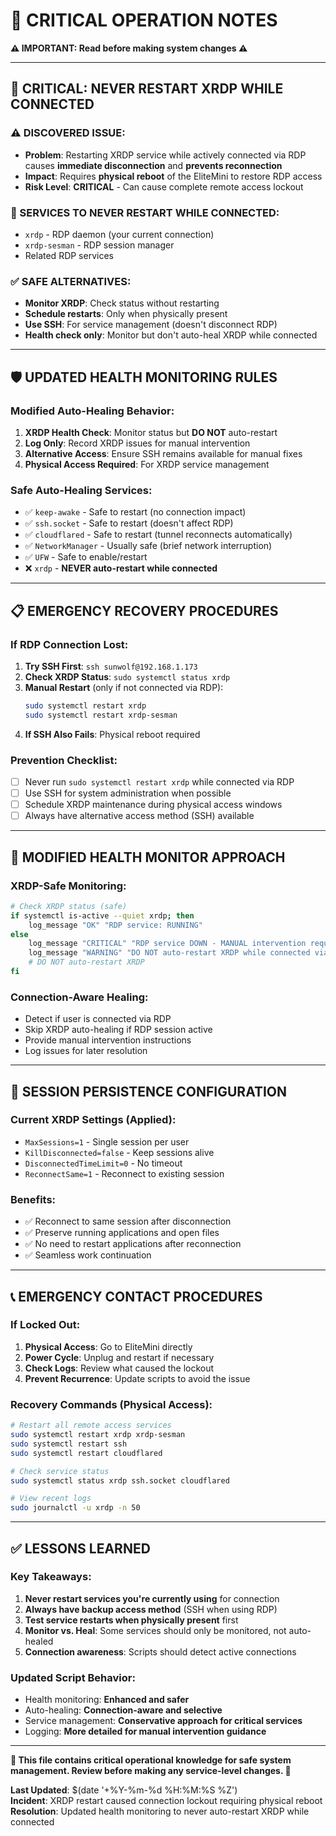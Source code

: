 # 🚨 CRITICAL OPERATION NOTES

**⚠️  IMPORTANT: Read before making system changes ⚠️**

---

## 🔴 **CRITICAL: NEVER RESTART XRDP WHILE CONNECTED**

### **⚠️  DISCOVERED ISSUE:**
- **Problem**: Restarting XRDP service while actively connected via RDP causes **immediate disconnection** and **prevents reconnection**
- **Impact**: Requires **physical reboot** of the EliteMini to restore RDP access
- **Risk Level**: **CRITICAL** - Can cause complete remote access lockout

### **🚫 SERVICES TO NEVER RESTART WHILE CONNECTED:**
- `xrdp` - RDP daemon (your current connection)
- `xrdp-sesman` - RDP session manager
- Related RDP services

### **✅ SAFE ALTERNATIVES:**
- **Monitor XRDP**: Check status without restarting
- **Schedule restarts**: Only when physically present
- **Use SSH**: For service management (doesn't disconnect RDP)
- **Health check only**: Monitor but don't auto-heal XRDP while connected

---

## 🛡️ **UPDATED HEALTH MONITORING RULES**

### **Modified Auto-Healing Behavior:**
1. **XRDP Health Check**: Monitor status but **DO NOT** auto-restart
2. **Log Only**: Record XRDP issues for manual intervention
3. **Alternative Access**: Ensure SSH remains available for manual fixes
4. **Physical Access Required**: For XRDP service management

### **Safe Auto-Healing Services:**
- ✅ `keep-awake` - Safe to restart (no connection impact)
- ✅ `ssh.socket` - Safe to restart (doesn't affect RDP)
- ✅ `cloudflared` - Safe to restart (tunnel reconnects automatically)
- ✅ `NetworkManager` - Usually safe (brief network interruption)
- ✅ `UFW` - Safe to enable/restart
- ❌ `xrdp` - **NEVER auto-restart while connected**

---

## 📋 **EMERGENCY RECOVERY PROCEDURES**

### **If RDP Connection Lost:**
1. **Try SSH First**: `ssh sunwolf@192.168.1.173`
2. **Check XRDP Status**: `sudo systemctl status xrdp`
3. **Manual Restart** (only if not connected via RDP):
   ```bash
   sudo systemctl restart xrdp
   sudo systemctl restart xrdp-sesman
   ```
4. **If SSH Also Fails**: Physical reboot required

### **Prevention Checklist:**
- [ ] Never run `sudo systemctl restart xrdp` while connected via RDP
- [ ] Use SSH for system administration when possible
- [ ] Schedule XRDP maintenance during physical access windows
- [ ] Always have alternative access method (SSH) available

---

## 🔧 **MODIFIED HEALTH MONITOR APPROACH**

### **XRDP-Safe Monitoring:**
```bash
# Check XRDP status (safe)
if systemctl is-active --quiet xrdp; then
    log_message "OK" "RDP service: RUNNING"
else
    log_message "CRITICAL" "RDP service DOWN - MANUAL intervention required"
    log_message "WARNING" "DO NOT auto-restart XRDP while connected via RDP"
    # DO NOT auto-restart XRDP
fi
```

### **Connection-Aware Healing:**
- Detect if user is connected via RDP
- Skip XRDP auto-healing if RDP session active
- Provide manual intervention instructions
- Log issues for later resolution

---

## 🎯 **SESSION PERSISTENCE CONFIGURATION**

### **Current XRDP Settings (Applied):**
- `MaxSessions=1` - Single session per user
- `KillDisconnected=false` - Keep sessions alive
- `DisconnectedTimeLimit=0` - No timeout
- `ReconnectSame=1` - Reconnect to existing session

### **Benefits:**
- ✅ Reconnect to same session after disconnection
- ✅ Preserve running applications and open files
- ✅ No need to restart applications after reconnection
- ✅ Seamless work continuation

---

## 📞 **EMERGENCY CONTACT PROCEDURES**

### **If Locked Out:**
1. **Physical Access**: Go to EliteMini directly
2. **Power Cycle**: Unplug and restart if necessary
3. **Check Logs**: Review what caused the lockout
4. **Prevent Recurrence**: Update scripts to avoid the issue

### **Recovery Commands (Physical Access):**
```bash
# Restart all remote access services
sudo systemctl restart xrdp xrdp-sesman
sudo systemctl restart ssh
sudo systemctl restart cloudflared

# Check service status
sudo systemctl status xrdp ssh.socket cloudflared

# View recent logs
sudo journalctl -u xrdp -n 50
```

---

## ✅ **LESSONS LEARNED**

### **Key Takeaways:**
1. **Never restart services you're currently using** for connection
2. **Always have backup access method** (SSH when using RDP)
3. **Test service restarts when physically present** first
4. **Monitor vs. Heal**: Some services should only be monitored, not auto-healed
5. **Connection awareness**: Scripts should detect active connections

### **Updated Script Behavior:**
- Health monitoring: **Enhanced and safer**
- Auto-healing: **Connection-aware and selective**
- Service management: **Conservative approach for critical services**
- Logging: **More detailed for manual intervention guidance**

---

**🔐 This file contains critical operational knowledge for safe system management. Review before making any service-level changes. 🔐**

**Last Updated**: $(date '+%Y-%m-%d %H:%M:%S %Z')  
**Incident**: XRDP restart caused connection lockout requiring physical reboot  
**Resolution**: Updated health monitoring to never auto-restart XRDP while connected